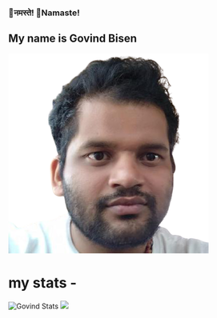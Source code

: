 ###   🙏नमस्ते!  🙏Namaste!  
##    My name is Govind Bisen
![Govind Bisen](https://github.com/govindbisen/govindbisen/blob/main/31060771-removebg-preview.png)
# my stats - 
![Govind Stats](https://github-readme-stats.vercel.app/api?username=govindbisen&theme=dracula&show_icons=true)
<img 
   src="https://github-readme-stats.vercel.app/api?username=govindbisen&show_icons=true&theme=tokyonight" 
/>

    

<!--
**govindbisen/govindbisen** is a ✨ _special_ ✨ repository because its `README.md` (this file) appears on your GitHub profile.

Here are some ideas to get you started:

- 🔭 I’m currently working on ...
- 🌱 I’m currently learning ...
- 👯 I’m looking to collaborate on ...
- 🤔 I’m looking for help with ...
- 💬 Ask me about ...
- 📫 How to reach me: ...
- 😄 Pronouns: ...
- ⚡ Fun fact: ...
-->
